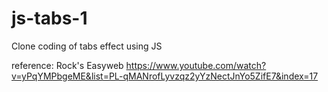 # js-tabs-1

Clone coding of tabs effect using JS

reference: Rock's Easyweb
https://www.youtube.com/watch?v=yPqYMPbgeME&list=PL-qMANrofLyvzqz2yYzNectJnYo5ZifE7&index=17
